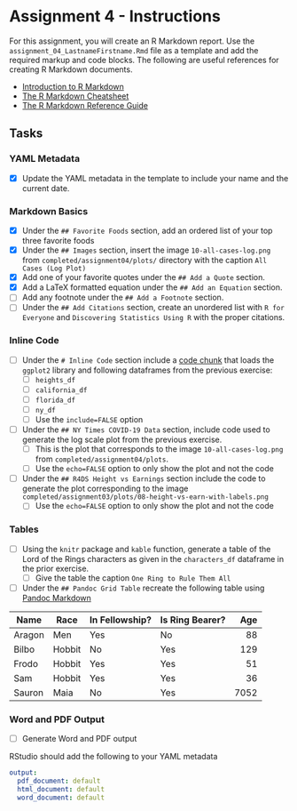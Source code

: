 # Assignment 4 - Instructions

For this assignment, you will create an R Markdown report. Use the `assignment_04_LastnameFirstname.Rmd` file as a template and add the required markup and code blocks. The following are useful references for creating R Markdown documents. 

* [Introduction to R Markdown](https://rmarkdown.rstudio.com/lesson-1.html)
* [The R Markdown Cheatsheet](https://www.rstudio.com/wp-content/uploads/2016/03/rmarkdown-cheatsheet-2.0.pdf)
* [The R Markdown Reference Guide](https://www.rstudio.com/wp-content/uploads/2015/03/rmarkdown-reference.pdf)

## Tasks

### YAML Metadata

- [X] Update the YAML metadata in the template to include your name and the current date. 

### Markdown Basics

- [X] Under the `## Favorite Foods` section, add an ordered list of your top three favorite foods
- [X] Under the `## Images` section, insert the image `10-all-cases-log.png` from `completed/assignment04/plots/` directory with the caption `All Cases (Log Plot)`
- [X] Add one of your favorite quotes under the `## Add a Quote` section.
- [X] Add a LaTeX formatted equation under the `## Add an Equation` section.
- [ ] Add any footnote under the `## Add a Footnote` section.
- [ ] Under the `## Add Citations` section, create an unordered list with `R for Everyone` and `Discovering Statistics Using R` with the proper citations.  

### Inline Code

- [ ] Under the `# Inline Code` section include a [code chunk](https://rmarkdown.rstudio.com/lesson-3.html) that loads the `ggplot2` library and following dataframes from the previous exercise: 
   - [ ] `heights_df`
   - [ ] `california_df`
   - [ ] `florida_df`
   - [ ] `ny_df` 
   - [ ] Use the `include=FALSE` option
- [ ] Under the `## NY Times COVID-19 Data` section, include code used to generate the log scale plot from the previous exercise.  
   - [ ] This is the plot that corresponds to the image `10-all-cases-log.png` from `completed/assignment04/plots`.  
   - [ ] Use the `echo=FALSE` option to only show the plot and not the code
- [ ] Under the `## R4DS Height vs Earnings` section include the code to generate the plot corresponding to the image `completed/assignment03/plots/08-height-vs-earn-with-labels.png`
   - [ ] Use the `echo=FALSE` option to only show the plot and not the code

### Tables

- [ ] Using the `knitr` package and `kable` function, generate a table of the Lord of the Rings characters as given in the `characters_df` dataframe in the prior exercise.  
   - [ ] Give the table the caption `One Ring to Rule Them All`
- [ ] Under the `## Pandoc Grid Table` recreate the following table using [Pandoc Markdown](https://pandoc.org/MANUAL.html#tables)

| Name      | Race      | In Fellowship? | Is Ring Bearer? | Age    |
|-----------|-----------|----------------|-----------------|-------:|
| Aragon    | Men       | Yes            | No             | 88     |
| Bilbo        | Hobbit    | No            | Yes            | 129    |
| Frodo        | Hobbit   | Yes           | Yes            | 51     |
| Sam      | Hobbit   | Yes           | Yes            | 36     |
| Sauron    | Maia     | No            | Yes            | 7052   |

### Word and PDF Output

- [ ] Generate Word and PDF output

RStudio should add the following to your YAML metadata

```yaml
output:
  pdf_document: default
  html_document: default
  word_document: default
```
